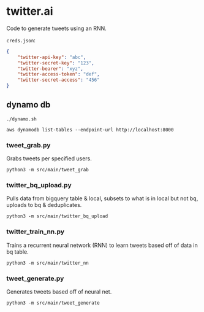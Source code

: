 # twitter.ai
Code to generate tweets using an RNN.

`creds.json`:

```json
{
    "twitter-api-key": "abc",
    "twitter-secret-key": "123",
    "twitter-bearer": "xyz",
    "twitter-access-token": "def",
    "twitter-secret-access": "456"
}
```

## dynamo db

`./dynamo.sh`

`aws dynamodb list-tables --endpoint-url http://localhost:8000`

### tweet_grab.py
Grabs tweets per specified users.

`python3 -m src/main/tweet_grab`

### twitter_bq_upload.py
Pulls data from bigquery table & local, subsets to what is in local but not bq, uploads to bq & deduplicates.

`python3 -m src/main/twitter_bq_upload`

### twitter_train_nn.py
Trains a recurrent neural network (RNN) to learn tweets based off of data in bq table.

`python3 -m src/main/twitter_nn`

### tweet_generate.py
Generates tweets based off of neural net.

`python3 -m src/main/tweet_generate`
